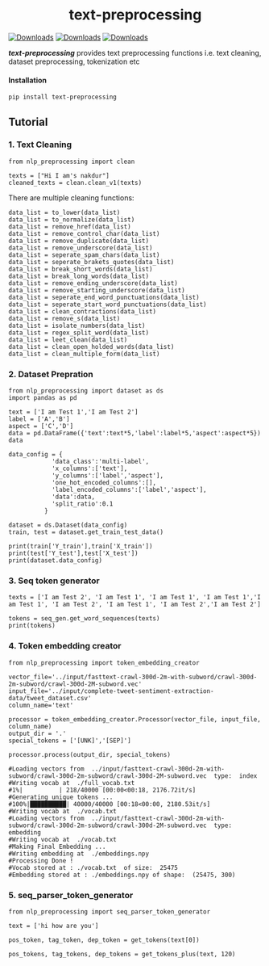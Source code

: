 # <center>text-preprocessing<center/>

[![Downloads](https://pepy.tech/badge/nlp-preprocessing)](https://pepy.tech/project/nlp-preprocessing)
[![Downloads](https://pepy.tech/badge/nlp-preprocessing/month)](https://pepy.tech/project/nlp-preprocessing/month)
[![Downloads](https://pepy.tech/badge/nlp-preprocessing/week)](https://pepy.tech/project/nlp-preprocessing/week)

***text-preprocessing*** provides text preprocessing functions i.e. text cleaning, dataset preprocessing, tokenization etc

#### Installation

    pip install text-preprocessing

## Tutorial

### 1. Text Cleaning

    from nlp_preprocessing import clean

    texts = ["Hi I am's nakdur"]
    cleaned_texts = clean.clean_v1(texts)

There are multiple cleaning functions:

    data_list = to_lower(data_list)
    data_list = to_normalize(data_list)
    data_list = remove_href(data_list)
    data_list = remove_control_char(data_list)
    data_list = remove_duplicate(data_list)
    data_list = remove_underscore(data_list)
    data_list = seperate_spam_chars(data_list)
    data_list = seperate_brakets_quotes(data_list)
    data_list = break_short_words(data_list)
    data_list = break_long_words(data_list)
    data_list = remove_ending_underscore(data_list)
    data_list = remove_starting_underscore(data_list)
    data_list = seperate_end_word_punctuations(data_list)
    data_list = seperate_start_word_punctuations(data_list)
    data_list = clean_contractions(data_list)
    data_list = remove_s(data_list)
    data_list = isolate_numbers(data_list)
    data_list = regex_split_word(data_list)
    data_list = leet_clean(data_list)
    data_list = clean_open_holded_words(data_list)
    data_list = clean_multiple_form(data_list)


### 2. Dataset Prepration

    from nlp_preprocessing import dataset as ds
    import pandas as pd

    text = ['I am Test 1','I am Test 2']
    label = ['A','B']
    aspect = ['C','D']
    data = pd.DataFrame({'text':text*5,'label':label*5,'aspect':aspect*5})
    data

    data_config = {
                'data_class':'multi-label',
                'x_columns':['text'],
                'y_columns':['label','aspect'],
                'one_hot_encoded_columns':[],
                'label_encoded_columns':['label','aspect'],
                'data':data,
                'split_ratio':0.1
              }

    dataset = ds.Dataset(data_config)
    train, test = dataset.get_train_test_data()

    print(train['Y_train'],train['X_train'])
    print(test['Y_test'],test['X_test'])
    print(dataset.data_config)


### 3.  Seq token generator

    texts = ['I am Test 2', 'I am Test 1', 'I am Test 1', 'I am Test 1','I am Test 1', 'I am Test 2', 'I am Test 1', 'I am Test 2','I am Test 2']

    tokens = seq_gen.get_word_sequences(texts)
    print(tokens)

### 4. Token embedding creator

    from nlp_preprocessing import token_embedding_creator

    vector_file='../input/fasttext-crawl-300d-2m-with-subword/crawl-300d-2m-subword/crawl-300d-2M-subword.vec'
    input_file='../input/complete-tweet-sentiment-extraction-data/tweet_dataset.csv'
    column_name='text'

    processor = token_embedding_creator.Processor(vector_file, input_file, column_name)
    output_dir = '.'
    special_tokens = ['[UNK]','[SEP]']
    
    processor.process(output_dir, special_tokens)

    #Loading vectors from  ../input/fasttext-crawl-300d-2m-with-subword/crawl-300d-2m-subword/crawl-300d-2M-subword.vec  type:  index
    #Writing vocab at  ./full_vocab.txt
    #1%|          | 218/40000 [00:00<00:18, 2176.72it/s]
    #Generating unique tokens ...
    #100%|██████████| 40000/40000 [00:18<00:00, 2180.53it/s]
    #Writing vocab at  ./vocab.txt
    #Loading vectors from  ../input/fasttext-crawl-300d-2m-with-subword/crawl-300d-2m-subword/crawl-300d-2M-subword.vec  type:  embedding
    #Writing vocab at  ./vocab.txt
    #Making Final Embedding ...
    #Writing embedding at  ./embeddings.npy
    #Processing Done !
    #Vocab stored at : ./vocab.txt  of size:  25475
    #Embedding stored at : ./embeddings.npy of shape:  (25475, 300)

### 5. seq_parser_token_generator

    from nlp_preprocessing import seq_parser_token_generator

    text = ['hi how are you']

    pos_token, tag_token, dep_token = get_tokens(text[0])

    pos_tokens, tag_tokens, dep_tokens = get_tokens_plus(text, 120)